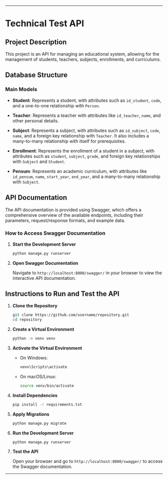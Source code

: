 

---

# Technical Test API

## Project Description

This project is an API for managing an educational system, allowing for the management of students, teachers, subjects, enrollments, and curriculums. 
## Database Structure

### Main Models

- **Student**: Represents a student, with attributes such as `id_student`, `code`, and a one-to-one relationship with `Person`.

- **Teacher**: Represents a teacher with attributes like `id_teacher`, `name`, and other personal details.

- **Subject**: Represents a subject, with attributes such as `id_subject`, `code`, `name`, and a foreign key relationship with `Teacher`. It also includes a many-to-many relationship with itself for prerequisites.

- **Enrollment**: Represents the enrollment of a student in a subject, with attributes such as `student`, `subject`, `grade`, and foreign key relationships with `Subject` and `Student`.

- **Pensum**: Represents an academic curriculum, with attributes like `id_pensum`, `name`, `start_year`, `end_year`, and a many-to-many relationship with `Subject`.

## API Documentation

The API documentation is provided using Swagger, which offers a comprehensive overview of the available endpoints, including their parameters, request/response formats, and example data.

### How to Access Swagger Documentation

1. **Start the Development Server**

   ```bash
   python manage.py runserver
   ```

2. **Open Swagger Documentation**

   Navigate to `http://localhost:8000/swagger/` in your browser to view the interactive API documentation.

## Instructions to Run and Test the API

1. **Clone the Repository**

   ```bash
   git clone https://github.com/username/repository.git
   cd repository
   ```

2. **Create a Virtual Environment**

   ```bash
   python -m venv venv
   ```

3. **Activate the Virtual Environment**

   - On Windows:
     ```bash
     venv\Scripts\activate
     ```
   - On macOS/Linux:
     ```bash
     source venv/bin/activate
     ```

4. **Install Dependencies**

   ```bash
   pip install -r requirements.txt
   ```

5. **Apply Migrations**

   ```bash
   python manage.py migrate
   ```



6. **Run the Development Server**

   ```bash
   python manage.py runserver
   ```

7. **Test the API**

   Open your browser and go to `http://localhost:8000/swagger/` to access the Swagger documentation.

---
